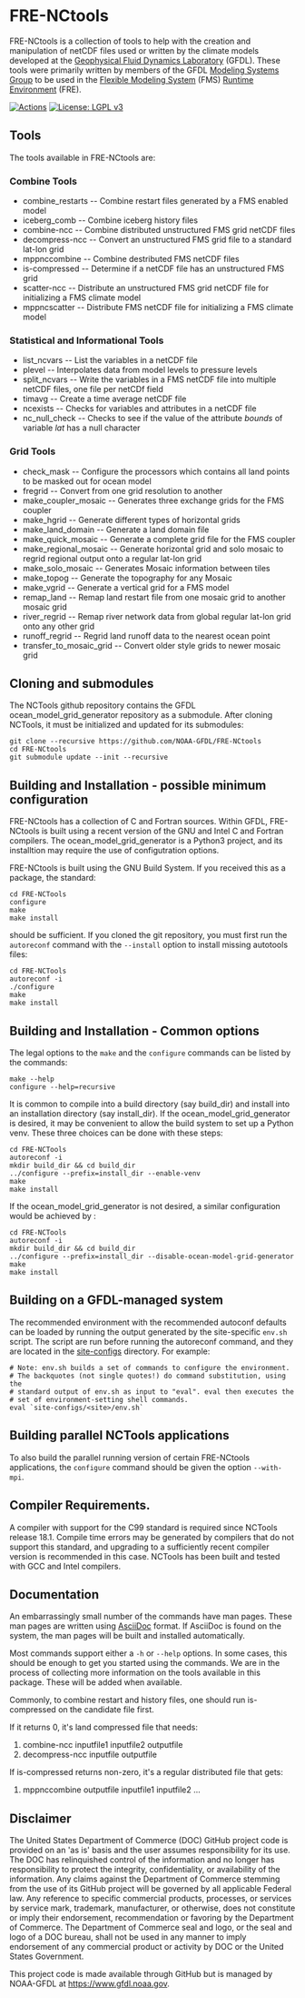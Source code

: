 # FRE-NCtools

FRE-NCtools is a collection of tools to help with the creation and
manipulation of netCDF files used or written by the climate
models developed at the
[Geophysical Fluid Dynamics Laboratory](https://www.gfdl.noaa.gov)
(GFDL).  These tools were primarily written by members of the GFDL
[Modeling Systems Group](https://www.gfdl.noaa.gov/modeling-systems)
to be used in the
[Flexible Modeling System](https://www.gfdl.noaa.gov/fms) (FMS)
[Runtime Environment](https://www.gfdl.noaa.gov/fre) (FRE).

[![Actions](https://github.com/NOAA-GFDL/FRE-NCtools/workflows/FRE-NCtools%20CI/badge.svg)](https://github.com/NOAA-GFDL/FRE-NCtools/actions)
[![License: LGPL v3](https://img.shields.io/badge/License-LGPL%20v3-blue.svg)](https://www.gnu.org/licenses/lgpl-3.0)

## Tools

The tools available in FRE-NCtools are:

### Combine Tools

* combine_restarts -- Combine restart files generated by a FMS enabled model
* iceberg_comb -- Combine iceberg history files
* combine-ncc -- Combine distributed unstructured FMS grid netCDF files
* decompress-ncc -- Convert an unstructured FMS grid file to a standard lat-lon grid
* mppnccombine -- Combine destributed FMS netCDF files
* is-compressed -- Determine if a netCDF file has an unstructured FMS grid
* scatter-ncc -- Distribute an unstructured FMS grid netCDF file for initializing a FMS climate model
* mppncscatter -- Distribute FMS netCDF file for initializing a FMS climate model

### Statistical and Informational Tools

* list_ncvars -- List the variables in a netCDF file
* plevel -- Interpolates data from model levels to pressure levels
* split_ncvars -- Write the variables in a FMS netCDF file into multiple netCDF files, one file per netCDf field
* timavg -- Create a time average netCDF file
* ncexists -- Checks for variables and attributes in a netCDF file
* nc_null_check -- Checks to see if the value of the attribute *bounds* of variable *lat* has a null character

### Grid Tools
* check_mask -- Configure the processors which contains all land points to be masked out for ocean model
* fregrid -- Convert from one grid resolution to another
* make_coupler_mosaic -- Generates three exchange grids for the FMS coupler
* make_hgrid -- Generate different types of horizontal grids
* make_land_domain -- Generate a land domain file
* make_quick_mosaic -- Generate a complete grid file for the FMS coupler
* make_regional_mosaic -- Generate horizontal grid and solo mosaic to regrid regional output onto a regular lat-lon grid
* make_solo_mosaic -- Generates Mosaic information between tiles
* make_topog -- Generate the topography for any Mosaic
* make_vgrid -- Generate a vertical grid for a FMS model
* remap_land -- Remap land restart file from one mosaic grid to another mosaic grid
* river_regrid -- Remap river network data from global regular lat-lon grid onto any other grid
* runoff_regrid -- Regrid land runoff data to the nearest ocean point
* transfer_to_mosaic_grid -- Convert older style grids to newer mosaic grid

## Cloning and submodules
The NCTools github repository contains the GFDL ocean_model_grid_generator repository
as a submodule. After cloning NCTools, it must be initialized and updated for its
submodules:

```
git clone --recursive https://github.com/NOAA-GFDL/FRE-NCtools
cd FRE-NCtools
git submodule update --init --recursive
```

## Building and Installation - possible minimum configuration

FRE-NCtools has a collection of C and Fortran sources. Within GFDL, FRE-NCtools
is built using a recent version of the GNU and Intel C and Fortran compilers.
The ocean_model_grid_generator is a Python3 project, and its installtion
may require the use of configutration options.

FRE-NCtools is built using the GNU Build System.  If you received this as a
package, the standard:

```
cd FRE-NCTools
configure
make
make install
```

should be sufficient.  If you cloned the git repository, you must first run
the `autoreconf` command with the `--install` option to install missing
autotools files:

```
cd FRE-NCTools
autoreconf -i
./configure
make
make install
```

## Building and Installation - Common options
The legal options to the `make` and the `configure` commands can be listed by the commands:
```
make --help
configure --help=recursive
```

It is common to compile into a build directory (say build_dir) and
install into an installation directory (say install_dir). If the
ocean_model_grid_generator is desired, it may be convenient to allow
the build system to set up a Python venv. These three choices can be
done with these steps:
```
cd FRE-NCTools
autoreconf -i
mkdir build_dir && cd build_dir
../configure --prefix=install_dir --enable-venv
make
make install
```

If the ocean_model_grid_generator is not desired, a similar configuration would
be achieved by :

```
cd FRE-NCTools
autoreconf -i
mkdir build_dir && cd build_dir
../configure --prefix=install_dir --disable-ocean-model-grid-generator
make
make install
```

## Building on a GFDL-managed system
The recommended environment with the recommended autoconf defaults can be loaded by running
the output generated by the site-specific `env.sh` script. The script are run before running
the autoreconf command, and  they are located in the [site-configs](site-configs) directory.
For example:

```
# Note: env.sh builds a set of commands to configure the environment.
# The backquotes (not single quotes!) do command substitution, using the
# standard output of env.sh as input to "eval". eval then executes the
# set of environment-setting shell commands.
eval `site-configs/<site>/env.sh`
```

## Building parallel NCTools applications
To also build the parallel running version of certain FRE-NCtools applications,
the `configure` command should be given the option `--with-mpi`.

## Compiler Requirements.

A compiler with support for the C99 standard is required since NCTools release 18.1.
Compile time errors may be generated by compilers that do not support this standard,
and upgrading to a sufficiently recent compiler version is recommended in this case.
NCTools has been built and tested with GCC and Intel compilers.

## Documentation

An embarrassingly small number of the commands have man pages.  These man pages
are written using [AsciiDoc](http://asciidoc.org/) format.  If AsciiDoc is found
on the system, the man pages will be built and installed automatically.

Most commands support either a `-h` or `--help` options.  In some cases, this
should be enough to get you started using the commands.  We are in the process
of collecting more information on the tools available in this package.  These
will be added when available.

Commonly, to combine restart and history files, one should run is-compressed on
the candidate file first.

If it returns 0, it's land compressed file that needs:
1. combine-ncc inputfile1 inputfile2 outputfile
2. decompress-ncc inputfile outputfile

If is-compressed returns non-zero, it's a regular distributed file that gets:
1. mppnccombine outputfile inputfile1 inputfile2 ...


## Disclaimer

The United States Department of Commerce (DOC) GitHub project code is provided
on an 'as is' basis and the user assumes responsibility for its use.  The DOC has
relinquished control of the information and no longer has responsibility to
protect the integrity, confidentiality, or availability of the information.  Any
claims against the Department of Commerce stemming from the use of its GitHub
project will be governed by all applicable Federal law. Any reference to
specific commercial products, processes, or services by service mark,
trademark, manufacturer, or otherwise, does not constitute or imply their
endorsement, recommendation or favoring by the Department of Commerce.  The
Department of Commerce seal and logo, or the seal and logo of a DOC bureau,
shall not be used in any manner to imply endorsement of any commercial product
or activity by DOC or the United States Government.

This project code is made available through GitHub but is managed by NOAA-GFDL
at https://www.gfdl.noaa.gov.
